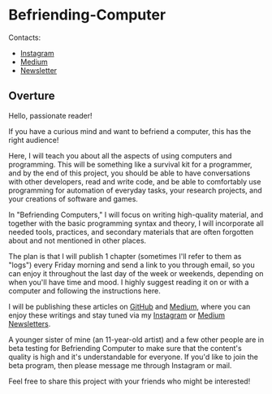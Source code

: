 # Befriending-Computer

Contacts:
- [Instagram](https://www.instagram.com/umarbektokyo/)
- [Medium](https://medium.com/@umarbektokyo)
- [Newsletter](https://umarbektokyo.medium.com/subscribe)

## Overture
Hello, passionate reader!

If you have a curious mind and want to befriend a computer, this has the right audience!

Here, I will teach you about all the aspects of using computers and programming. This will be something like a survival kit for a programmer, and by the end of this project, you should be able to have conversations with other developers, read and write code, and be able to comfortably use programming for automation of everyday tasks, your research projects, and your creations of software and games.

In "Befriending Computers," I will focus on writing high-quality material, and together with the basic programming syntax and theory, I will incorporate all needed tools, practices, and secondary materials that are often forgotten about and not mentioned in other places.

The plan is that I will publish 1 chapter (sometimes I'll refer to them as "logs") every Friday morning and send a link to you through email, so you can enjoy it throughout the last day of the week or weekends, depending on when you'll have time and mood. I highly suggest reading it on or with a computer and following the instructions here.

I will be publishing these articles on [GitHub](https://github.com/umartokyo/Befriending-Computer) and [Medium](https://umarbektokyo.medium.com/list/befriending-computer-5d5de2d10334), where you can enjoy these writings and stay tuned via my [Instagram](https://www.instagram.com/umarbektokyo/) or [Medium Newsletters](https://umarbektokyo.medium.com/subscribe).

A younger sister of mine (an 11-year-old artist) and a few other people are in beta testing for Befriending Computer to make sure that the content's quality is high and it's understandable for everyone. If you'd like to join the beta program, then please message me through Instagram or mail.

Feel free to share this project with your friends who might be interested!